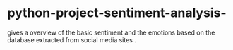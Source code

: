 # python-project-sentiment-analysis-
gives a overview of the basic sentiment and the emotions based on the database extracted from social media sites .
